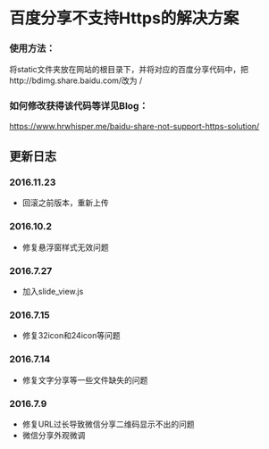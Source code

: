 # 百度分享不支持Https的解决方案  #
### 使用方法： ###
将static文件夹放在网站的根目录下，并将对应的百度分享代码中，把http://bdimg.share.baidu.com/改为 /
### 如何修改获得该代码等详见Blog： ###
https://www.hrwhisper.me/baidu-share-not-support-https-solution/

## 更新日志 ##
### 2016.11.23 ###
- 回滚之前版本，重新上传

### 2016.10.2 ###
- 修复悬浮窗样式无效问题

### 2016.7.27 ###
- 加入slide_view.js

### 2016.7.15 ###
- 修复32icon和24icon等问题

### 2016.7.14 ###
- 修复文字分享等一些文件缺失的问题

### 2016.7.9 ###
- 修复URL过长导致微信分享二维码显示不出的问题
- 微信分享外观微调



